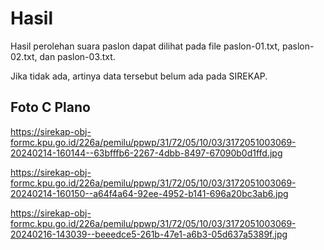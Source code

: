 # Hasil

Hasil perolehan suara paslon dapat dilihat pada file paslon-01.txt, paslon-02.txt, dan paslon-03.txt.

Jika tidak ada, artinya data tersebut belum ada pada SIREKAP.

## Foto C Plano

https://sirekap-obj-formc.kpu.go.id/226a/pemilu/ppwp/31/72/05/10/03/3172051003069-20240214-160144--63bfffb6-2267-4dbb-8497-67090b0d1ffd.jpg

https://sirekap-obj-formc.kpu.go.id/226a/pemilu/ppwp/31/72/05/10/03/3172051003069-20240214-160150--a64f4a64-92ee-4952-b141-696a20bc3ab6.jpg

https://sirekap-obj-formc.kpu.go.id/226a/pemilu/ppwp/31/72/05/10/03/3172051003069-20240216-143039--beeedce5-261b-47e1-a6b3-05d637a5389f.jpg
